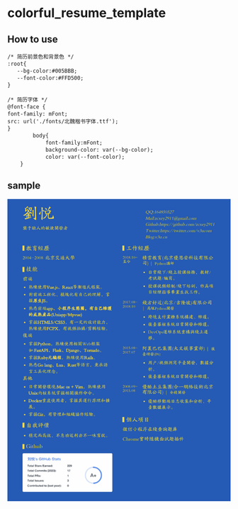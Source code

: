 # colorful_resume_template

## How to use

```
/* 简历前景色和背景色 */
:root{
   --bg-color:#005BBB;
   --font-color:#FFD500;
}

/* 简历字体 */
@font-face {
font-family: mFont;
src: url('./fonts/北魏楷书字体.ttf');
}
        body{
            font-family:mFont;
            background-color: var(--bg-color);
            color: var(--font-color);
    }
```

## sample

![](./sample.png)
